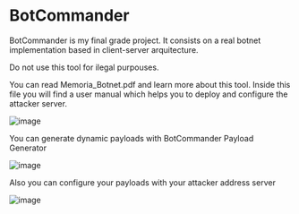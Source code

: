# BotCommander
BotCommander is my final grade project. It consists on a real botnet implementation based in client-server arquitecture.


Do not use this tool for ilegal purpouses.

You can read Memoria_Botnet.pdf and learn more about this tool. Inside this file you will find a user manual which helps you to deploy and configure the attacker server.




![image](https://github.com/carlosmora885/BotCommander/assets/74080747/c99de823-f71c-40c3-8344-7a3b877bdb54)


You can generate dynamic payloads with BotCommander Payload Generator

![image](https://github.com/carlosmora885/BotCommander/assets/74080747/c54f6896-45bf-4d5b-91c0-6dabc7efcfd2)


Also you can configure your payloads with your attacker address server 

![image](https://github.com/carlosmora885/BotCommander/assets/74080747/8cf71df7-0048-4f84-ba5d-dcb4d98bb688)



